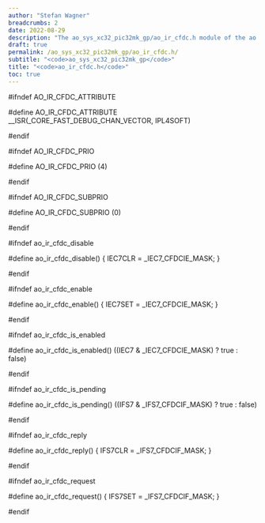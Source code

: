 ```yaml
---
author: "Stefan Wagner"
breadcrumbs: 2
date: 2022-08-29
description: "The ao_sys_xc32_pic32mk_gp/ao_ir_cfdc.h module of the ao real-time operating system."
draft: true
permalink: /ao_sys_xc32_pic32mk_gp/ao_ir_cfdc.h/ 
subtitle: "<code>ao_sys_xc32_pic32mk_gp</code>"
title: "<code>ao_ir_cfdc.h</code>"
toc: true
---
```


#ifndef AO_IR_CFDC_ATTRIBUTE

#define AO_IR_CFDC_ATTRIBUTE        __ISR(_CORE_FAST_DEBUG_CHAN_VECTOR, IPL4SOFT)

#endif

#ifndef AO_IR_CFDC_PRIO

#define AO_IR_CFDC_PRIO             (4)

#endif

#ifndef AO_IR_CFDC_SUBPRIO

#define AO_IR_CFDC_SUBPRIO          (0)

#endif

#ifndef ao_ir_cfdc_disable

#define ao_ir_cfdc_disable()        { IEC7CLR = _IEC7_CFDCIE_MASK; }

#endif

#ifndef ao_ir_cfdc_enable

#define ao_ir_cfdc_enable()         { IEC7SET = _IEC7_CFDCIE_MASK; }

#endif

#ifndef ao_ir_cfdc_is_enabled

#define ao_ir_cfdc_is_enabled()     ((IEC7 & _IEC7_CFDCIE_MASK) ? true : false)

#endif

#ifndef ao_ir_cfdc_is_pending

#define ao_ir_cfdc_is_pending()     ((IFS7 & _IFS7_CFDCIF_MASK) ? true : false)

#endif

#ifndef ao_ir_cfdc_reply

#define ao_ir_cfdc_reply()          { IFS7CLR = _IFS7_CFDCIF_MASK; }

#endif

#ifndef ao_ir_cfdc_request

#define ao_ir_cfdc_request()        { IFS7SET = _IFS7_CFDCIF_MASK; }

#endif

